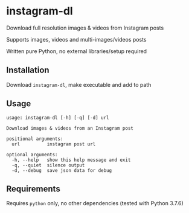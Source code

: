 # instagram-dl
Download full resolution images & videos from Instagram posts

Supports images, videos and multi-images/videos posts

Written pure Python, no external libraries/setup required

## Installation
Download `instagram-dl`, make executable and add to path 

## Usage
```
usage: instagram-dl [-h] [-q] [-d] url

Download images & videos from an Instagram post

positional arguments:
  url          instagram post url

optional arguments:
  -h, --help   show this help message and exit
  -q, --quiet  silence output
  -d, --debug  save json data for debug
```

## Requirements
Requires `python` only, no other dependencies (tested with Python 3.7.6)
